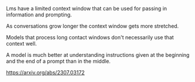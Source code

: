 Lms have a limited context window that can be used for passing in information and prompting.

As conversations grow longer the context window gets more stretched.

Models that process long contact windows don't necessarily use that context well.

A model is much better at understanding instructions given at the beginning and the end of a prompt than in the middle.

https://arxiv.org/abs/2307.03172

